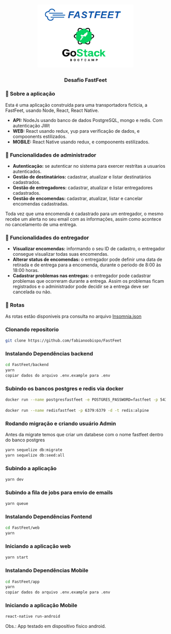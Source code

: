 <h1 align="center">
  <img alt="Fastfeet" title="Fastfeet" src=".github/LogoFastFeetGoStack.png" width="300px" />
</h1>

<h3 align="center">
  Desafio  FastFeet
</h3>

### :rocket: Sobre a aplicação

Esta é uma aplicação construída para uma transportadora fictícia, a FastFeet, usando Node, React, React Native.

- **API:** NodeJs usando banco de dados PostgreSQL, mongo e redis. Com autenticação JWt 
- **WEB:** React usando redux, yup para verificação de dados, e compoonents estilizados.
- **MOBILE:** React Native usando redux, e compoonents estilizados.

### :bookmark_tabs: **Funcionalidades de administrador**

- **Autenticação:** se autenticar no sistema para exercer restritas a usuarios autenticados.
- **Gestão de destinatários:** cadastrar, atualizar e listar destinatários cadastrados.
- **Gestão de entregadores:** cadastrar, atualizar e listar entregadores cadastrados.
- **Gestão de encomendas:** cadastrar, atualizar, listar e cancelar encomendas cadastradas.

Toda vez que uma encomenda é cadastrado para um entregador, o mesmo recebe um alerta no seu email com as informações, assim como acontece no cancelamento de uma entrega.

### :bookmark_tabs: **Funcionalidades do entregador**

- **Visualizar encomendas:** informando o seu ID de cadastro, o entregador consegue visualizar todas suas encomendas.
- **Alterar status de encomendas:** o entregador pode definir uma data de retirada e de entrega para a encomenda, durante o periodo de 8:00 às 18:00 horas.
- **Cadastrar problemas nas entregas:** o entregador pode cadastrar problemas que ocorreram durante a entrega. Assim os problemas ficam registrados e o administrador pode decidir se a entrega deve ser cancelada ou não.

### :bookmark_tabs: **Rotas**
As rotas estão disponiveis pra consulta no arquivo <a href="https://github.com/fabianoobispo/FastFeet/blob/master/backend/Insomnia_export.json" target="_blank" alt="Rotas">Insomnia.json</a>

### Clonando repositorio
```sh 
git clone https://github.com/fabianoobispo/FastFeet
```

### Instalando Dependências backend
```sh
cd FastFeet/backend
yarn
copiar dados do arquivo .env.example para .env
```

### Subindo os bancos postgres e redis via docker 
```sh
docker run --name postgresfastfeet -e POSTGRES_PASSWORD=fastfeet -p 5432:5432 -d postgres:11

docker run --name redisfastfeet -p 6379:6379 -d -t redis:alpine

```
 

### Rodando migração e criando usuário Admin
Antes da migrate temos que criar um databese com o nome fastfeet dentro do banco postgres
```sh
yarn sequelize db:migrate
yarn sequelize db:seed:all
```

### Subindo a aplicação
```sh
yarn dev
```
### Subindo a fila de jobs para envio de emails
```sh
yarn queue
```


### Instalando Dependências Fontend
```sh
cd FastFeet/web
yarn
```

### Iniciando a aplicação web
```sh
yarn start
```
 



### Instalando Dependências Mobile
```sh
cd FastFeet/app
yarn
copiar dados do arquivo .env.example para .env
```

### Iniciando a aplicação Mobile
```sh
react-native run-android
```
Obs.: App testado em dispositivo fisico android.
 

